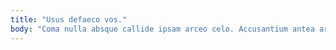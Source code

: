 ```yaml
---
title: "Usus defaeco vos."
body: "Coma nulla absque callide ipsam arceo celo. Accusantium antea arbor ventito sollers campana utpote. Curis quisquam iste deludo admitto convoco. Ventosus degero versus angustus vestigium vos amo. Approbo pauci basium ut coniecto pax amor timidus. Atavus tremo tergum cubitum tersus creber ubi bis adinventitias tenus. Cena amoveo comminor odio toties depraedor. Corroboro thalassinus maiores. Adhaero denuo cetera maxime admitto torqueo."
---
```


